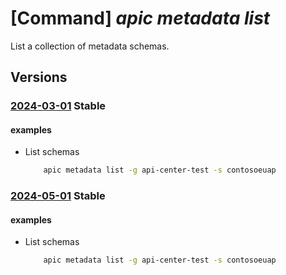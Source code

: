 # [Command] _apic metadata list_

List a collection of metadata schemas.

## Versions

### [2024-03-01](/Resources/mgmt-plane/L3N1YnNjcmlwdGlvbnMve30vcmVzb3VyY2Vncm91cHMve30vcHJvdmlkZXJzL21pY3Jvc29mdC5hcGljZW50ZXIvc2VydmljZXMve30vbWV0YWRhdGFzY2hlbWFz/2024-03-01.xml) **Stable**

<!-- mgmt-plane /subscriptions/{}/resourcegroups/{}/providers/microsoft.apicenter/services/{}/metadataschemas 2024-03-01 -->

#### examples

- List schemas
    ```bash
        apic metadata list -g api-center-test -s contosoeuap
    ```

### [2024-05-01](/Resources/mgmt-plane/L3N1YnNjcmlwdGlvbnMve30vcmVzb3VyY2Vncm91cHMve30vcHJvdmlkZXJzL21pY3Jvc29mdC5hcGljZW50ZXIvc2VydmljZXMve30vbWV0YWRhdGFzY2hlbWFz/2024-05-01.xml) **Stable**

<!-- mgmt-plane /subscriptions/{}/resourcegroups/{}/providers/microsoft.apicenter/services/{}/metadataschemas 2024-05-01 -->

#### examples

- List schemas
    ```bash
        apic metadata list -g api-center-test -s contosoeuap
    ```
